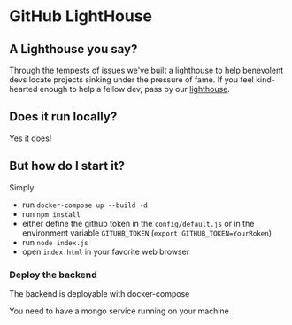 # GitHub LightHouse


## A Lighthouse you say?

Through the tempests of issues we've built a lighthouse to help benevolent devs locate projects sinking under the pressure of fame. If you feel kind-hearted enough to help a fellow dev, pass by our [lighthouse](https://mathiasgilson.github.io/LightHouse).

## Does it run locally?

Yes it does!


## But how do I start it?

 Simply:

- run `docker-compose up --build -d`
- run `npm install`
- either define the github token in the `config/default.js` or in the environment variable `GITUHB_TOKEN` (`export GITHUB_TOKEN=YourRoken`)
- run `node index.js`
- open `index.html` in your favorite web browser


### Deploy the backend
The backend is deployable with docker-compose


You need to have a mongo service running on your machine